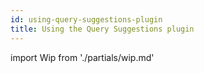 ```yaml
---
id: using-query-suggestions-plugin
title: Using the Query Suggestions plugin
---
```


import Wip from './partials/wip.md'

<Wip />
